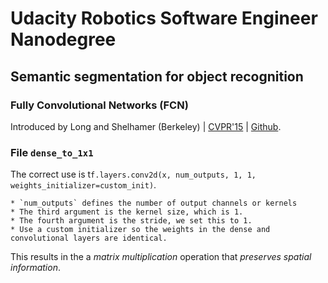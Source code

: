 # Udacity Robotics Software Engineer Nanodegree

## Semantic segmentation for object recognition

### Fully Convolutional Networks (FCN)

Introduced by Long and Shelhamer (Berkeley) | [CVPR'15](https://people.eecs.berkeley.edu/~jonlong/long_shelhamer_fcn.pdf) | [Github](https://github.com/shelhamer/fcn.berkeleyvision.org).

### File `dense_to_1x1`

The correct use is t`f.layers.conv2d(x, num_outputs, 1, 1, weights_initializer=custom_init)`.

    * `num_outputs` defines the number of output channels or kernels
    * The third argument is the kernel size, which is 1.
    * The fourth argument is the stride, we set this to 1.
    * Use a custom initializer so the weights in the dense and convolutional layers are identical.

This results in the a _matrix multiplication_ operation that _preserves spatial information_.


